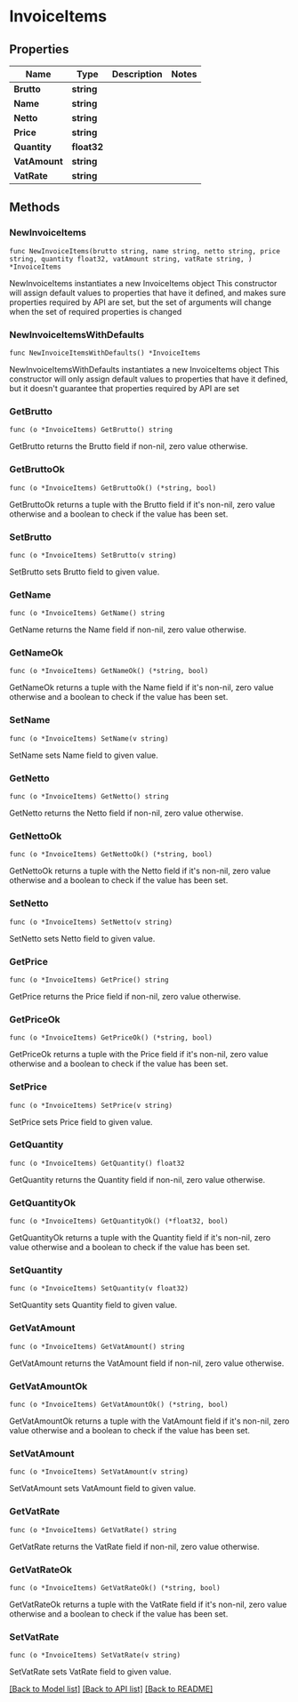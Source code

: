 # InvoiceItems

## Properties

Name | Type | Description | Notes
------------ | ------------- | ------------- | -------------
**Brutto** | **string** |  | 
**Name** | **string** |  | 
**Netto** | **string** |  | 
**Price** | **string** |  | 
**Quantity** | **float32** |  | 
**VatAmount** | **string** |  | 
**VatRate** | **string** |  | 

## Methods

### NewInvoiceItems

`func NewInvoiceItems(brutto string, name string, netto string, price string, quantity float32, vatAmount string, vatRate string, ) *InvoiceItems`

NewInvoiceItems instantiates a new InvoiceItems object
This constructor will assign default values to properties that have it defined,
and makes sure properties required by API are set, but the set of arguments
will change when the set of required properties is changed

### NewInvoiceItemsWithDefaults

`func NewInvoiceItemsWithDefaults() *InvoiceItems`

NewInvoiceItemsWithDefaults instantiates a new InvoiceItems object
This constructor will only assign default values to properties that have it defined,
but it doesn't guarantee that properties required by API are set

### GetBrutto

`func (o *InvoiceItems) GetBrutto() string`

GetBrutto returns the Brutto field if non-nil, zero value otherwise.

### GetBruttoOk

`func (o *InvoiceItems) GetBruttoOk() (*string, bool)`

GetBruttoOk returns a tuple with the Brutto field if it's non-nil, zero value otherwise
and a boolean to check if the value has been set.

### SetBrutto

`func (o *InvoiceItems) SetBrutto(v string)`

SetBrutto sets Brutto field to given value.


### GetName

`func (o *InvoiceItems) GetName() string`

GetName returns the Name field if non-nil, zero value otherwise.

### GetNameOk

`func (o *InvoiceItems) GetNameOk() (*string, bool)`

GetNameOk returns a tuple with the Name field if it's non-nil, zero value otherwise
and a boolean to check if the value has been set.

### SetName

`func (o *InvoiceItems) SetName(v string)`

SetName sets Name field to given value.


### GetNetto

`func (o *InvoiceItems) GetNetto() string`

GetNetto returns the Netto field if non-nil, zero value otherwise.

### GetNettoOk

`func (o *InvoiceItems) GetNettoOk() (*string, bool)`

GetNettoOk returns a tuple with the Netto field if it's non-nil, zero value otherwise
and a boolean to check if the value has been set.

### SetNetto

`func (o *InvoiceItems) SetNetto(v string)`

SetNetto sets Netto field to given value.


### GetPrice

`func (o *InvoiceItems) GetPrice() string`

GetPrice returns the Price field if non-nil, zero value otherwise.

### GetPriceOk

`func (o *InvoiceItems) GetPriceOk() (*string, bool)`

GetPriceOk returns a tuple with the Price field if it's non-nil, zero value otherwise
and a boolean to check if the value has been set.

### SetPrice

`func (o *InvoiceItems) SetPrice(v string)`

SetPrice sets Price field to given value.


### GetQuantity

`func (o *InvoiceItems) GetQuantity() float32`

GetQuantity returns the Quantity field if non-nil, zero value otherwise.

### GetQuantityOk

`func (o *InvoiceItems) GetQuantityOk() (*float32, bool)`

GetQuantityOk returns a tuple with the Quantity field if it's non-nil, zero value otherwise
and a boolean to check if the value has been set.

### SetQuantity

`func (o *InvoiceItems) SetQuantity(v float32)`

SetQuantity sets Quantity field to given value.


### GetVatAmount

`func (o *InvoiceItems) GetVatAmount() string`

GetVatAmount returns the VatAmount field if non-nil, zero value otherwise.

### GetVatAmountOk

`func (o *InvoiceItems) GetVatAmountOk() (*string, bool)`

GetVatAmountOk returns a tuple with the VatAmount field if it's non-nil, zero value otherwise
and a boolean to check if the value has been set.

### SetVatAmount

`func (o *InvoiceItems) SetVatAmount(v string)`

SetVatAmount sets VatAmount field to given value.


### GetVatRate

`func (o *InvoiceItems) GetVatRate() string`

GetVatRate returns the VatRate field if non-nil, zero value otherwise.

### GetVatRateOk

`func (o *InvoiceItems) GetVatRateOk() (*string, bool)`

GetVatRateOk returns a tuple with the VatRate field if it's non-nil, zero value otherwise
and a boolean to check if the value has been set.

### SetVatRate

`func (o *InvoiceItems) SetVatRate(v string)`

SetVatRate sets VatRate field to given value.



[[Back to Model list]](../README.md#documentation-for-models) [[Back to API list]](../README.md#documentation-for-api-endpoints) [[Back to README]](../README.md)


